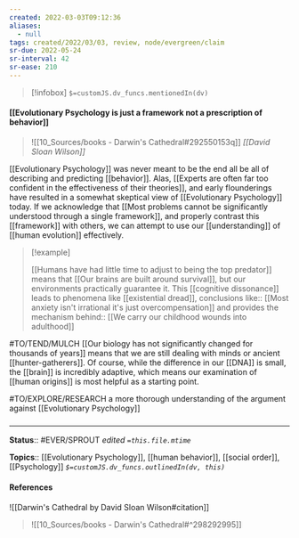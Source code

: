 ```yaml
---
created: 2022-03-03T09:12:36 
aliases:
  - null
tags: created/2022/03/03, review, node/evergreen/claim
sr-due: 2022-05-24
sr-interval: 42
sr-ease: 210
---
```

> [!infobox]
`$=customJS.dv_funcs.mentionedIn(dv)`

#### [[Evolutionary Psychology is just a framework not a prescription of behavior]] 

> ![[10_Sources/books - Darwin's Cathedral#292550153q]]
> <cite>[[David Sloan Wilson]]</cite>

[[Evolutionary Psychology]] was never meant to be the end all be all of describing and predicting [[behavior]].
Alas, [[Experts are often far too confident in the effectiveness of their theories]],
and early flounderings have resulted in a somewhat skeptical view of [[Evolutionary Psychology]] today.
If we acknowledge that
[[Most problems cannot be significantly understood through a single framework]],
and properly contrast this [[framework]] with others,
we can attempt to use our [[understanding]] of [[human evolution]] effectively.

> [!example]
> 
> [[Humans have had little time to adjust to being the top predator]] means that 
> [[Our brains are built around survival]], but our environments practically guarantee it. 
> This [[cognitive dissonance]] leads to phenomena like [[existential dread]],
> conclusions like:: [[Most anxiety isn't irrational it's just overcompensation]]
> and 
> provides the mechanism behind::
> [[We carry our childhood wounds into adulthood]]

#TO/TEND/MULCH 
[[Our biology has not significantly changed for thousands of years]] means that we are still dealing with minds or ancient [[hunter-gatherers]].
Of course, 
while the difference in our [[DNA]] is small,
the [[brain]] is incredibly adaptive,
which means our examination of [[human origins]] is most helpful as
a starting point.

#TO/EXPLORE/RESEARCH a more thorough understanding of the argument against [[Evolutionary Psychology]]

### <hr class="footnote"/>

**Status**:: #EVER/SPROUT
*edited `=this.file.mtime`*

**Topics**:: [[Evolutionary Psychology]], [[human behavior]], [[social order]], [[Psychology]]
*`$=customJS.dv_funcs.outlinedIn(dv, this)`*

#### References 

![[Darwin's Cathedral by David Sloan Wilson#citation]]

> ![[10_Sources/books - Darwin's Cathedral#^298292995]]

